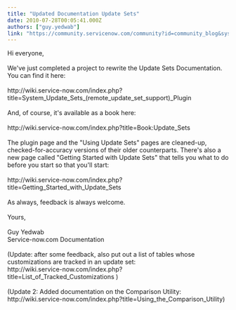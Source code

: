 ```yaml
---
title: "Updated Documentation Update Sets"
date: 2010-07-28T00:05:41.000Z
authors: ["guy.yedwab"]
link: "https://community.servicenow.com/community?id=community_blog&sys_id=880de6a5dbd0dbc01dcaf3231f961981"
---
```

<p>Hi everyone,<br /><br />We've just completed a project to rewrite the Update Sets Documentation. You can find it here:<br /><br />http://wiki.service-now.com/index.php?title=System_Update_Sets_(remote_update_set_support)_Plugin<br /><br />And, of course, it's available as a book here:<br /><br />http://wiki.service-now.com/index.php?title=Book:Update_Sets<br /><br />The plugin page and the "Using Update Sets" pages are cleaned-up, checked-for-accuracy versions of their older counterparts. There's also a new page called "Getting Started with Update Sets" that tells you what to do before you start so that you'll start:<br /><br />http://wiki.service-now.com/index.php?title=Getting_Started_with_Update_Sets<br /><br />As always, feedback is always welcome. <br /><br />Yours,<br /><br />Guy Yedwab<br />Service-now.com Documentation<br /><br />(Update: after some feedback, also put out a list of tables whose customizations are tracked in an update set:<br />http://wiki.service-now.com/index.php?title=List_of_Tracked_Customizations )<br /><br />(Update 2: Added documentation on the Comparison Utility:<br />http://wiki.service-now.com/index.php?title=Using_the_Comparison_Utility)</p>